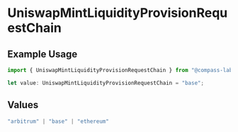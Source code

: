 # UniswapMintLiquidityProvisionRequestChain

## Example Usage

```typescript
import { UniswapMintLiquidityProvisionRequestChain } from "@compass-labs/api-sdk/models/components";

let value: UniswapMintLiquidityProvisionRequestChain = "base";
```

## Values

```typescript
"arbitrum" | "base" | "ethereum"
```